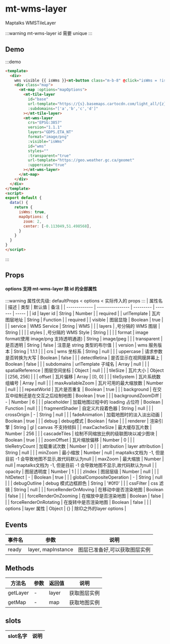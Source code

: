 # mt-wms-layer

Maptalks WMSTileLayer

:::warning
mt-wms-layer id 需要 unique
:::

## Demo
:::demo
```html
<template>
  <div>
    wms visible {{ isWms }}<mt-button class="m-b-8" @click="isWms = !isWms">toggle isWms</mt-button>
    <div class="map">
      <mt-map :options="mapOptions">
        <mt-tile-layer
          id="base"
          url-template="https://{s}.basemaps.cartocdn.com/light_all/{z}/{x}/{y}.png"
          :subdomains="['a','b','c','d']"
        ></mt-tile-layer>
        <mt-wms-layer
          crs="EPSG:3857"
          version="1.1.1"
          layers="GDPS.ETA_NT"
          format="image/png"
          :visible="isWms"
          id="wms"
          styles=""
          :transparent="true"
          url-template="https://geo.weather.gc.ca/geomet"
          :uppercase="true"
        ></mt-wms-layer>
      </mt-map>
    </div>
  </div>
</template>
<script>
export default {
  data() {
    return {
      isWms: true,
      mapOptions: {
        zoom: 2,
        center: [-0.113049,51.498568],
      }
    }
  }
}
</script>
```
:::

## Props
#### options 支持 mt-wms-layer 除 id 的全部属性
:::warning
属性优先级: defaultProps < options < 实际传入的 props
:::
| 属性名         | 描述           | 类型  | 默认值 | 备注 |
| ------------- | ---------------- | --------- | ------- | ----- |
| id | layer id | String \| Number |  | required |
| urlTemplate | 瓦片图层地址 | String \| Function |  | required |
| visible | 图层显隐 | Boolean | true | |
| service | WMS Service | String | WMS | |
| layers | ,号分隔的 WMS 图层 | String |  | |
| styles | ,号分隔的 WMS Style | String |  | |
| format | image format(使用 image/png 支持透明通道) | String | image/jpeg | |
| transparent | 是否透明 | String | false | 注意是 string 类型的布尔值 |
| version | wms 服务版本 | String | 1.1.1 | |
| crs | wms 坐标系 | String | null | |
| uppercase | 请求参数是否转换为大写 | Boolean | false | |
| detectRetina | 是否显示在视网膜屏幕上 | Boolean | false | |
| subdomains | urlTemplate 子域名 | Array | null | |
| spatialReference | 图层空间坐标 | Object | null | |
| tileSize | 瓦片大小 | Object | [256, 256] | |
| offset | 瓦片偏移 | Array | [0, 0] | |
| tileSystem | 瓦片系统数组编号 | Array | null | |
| maxAvailableZoom | 瓦片可用的最大缩放数 | Number | null | |
| repeatWorld | 瓦片是否重复 | Boolean | true | |
| background | 在交互中绘制还是在交互之后绘制地图 | Boolean | true | |
| backgroundZoomDiff | - | Number | 6 | |
| placeholder | 加载地图过程中的 loading 占位符 | Boolean \| Function | null | |
| fragmentShader | 自定义片段着色器 | String | null | |
| crossOrigin | - | String | null | |
| fadeAnimation | 加载地图时的淡入淡出动画 | Boolean | true | |
| debug  | debug模式 | Boolean | false | |
| renderer | 渲染引擎 | String | gl | canvas 不支持倾斜 |
| maxCacheSize | 最大缓存瓦片数 | Number | 256 |  |
| cascadeTiles | 绘制不同缩放比例的级联图块以减少图块 | Boolean | true |  |
| zoomOffset | 瓦片缩放偏移 | Number | 0 |  |
| tileRetryCount | 加载重试次数 | Number | 0 |  |
| attribution | layer attribution | String | null |  |
| minZoom | 最小缩放 | Number | null | maptalks文档为 -1, 但是目前 -1 会导致地图不显示,故代码默认为null |
| maxZoom | 最大缩放 | Number | null | maptalks文档为 -1, 但是目前 -1 会导致地图不显示,故代码默认为null |
| opacity | 图层透明度 | Number | 1 |  |
| zIndex  | 图层层级 | Number | null | |
| hitDetect | - | Boolean | true | |
| globalCompositeOperation | - | String | null | |
| debugOutline | debug 模式边框颜色 | String | '#0f0' | |
| cssFilter | css 滤镜 | String | null | |
| forceRenderOnMoving | 在移动中是否渲染地图 | Boolean | false | |
| forceRenderOnZooming | 在缩放中是否渲染地图 | Boolean | false | |
| forceRenderOnRotating | 在旋转中是否渲染地图 | Boolean | false | |
| options | layer 属性 | Object | {} | 除ID之外的layer options |

## Events
| 事件名 | 参数 | 说明  |
| ------- | --------- | ---------------- |
| ready | layer, mapInstance | 图层已准备好,可以获取图层实例 |

## Methods
| 方法名 | 参数 | 返回值 | 说明  |
| ------- | --------- | --------- |---------------- |
| getLayer | - | layer | 获取图层实例 |
| getMap | - | map | 获取地图实例 |

## slots
| slot名字 | 说明 |
| ------- | --------- |

